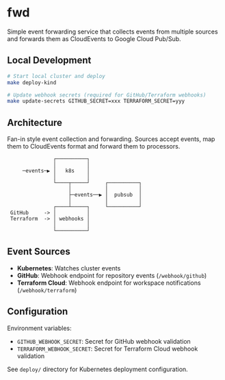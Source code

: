 # fwd

Simple event forwarding service that collects events from multiple sources and forwards them as CloudEvents to Google Cloud Pub/Sub.

## Local Development

```bash
# Start local cluster and deploy
make deploy-kind

# Update webhook secrets (required for GitHub/Terraform webhooks)
make update-secrets GITHUB_SECRET=xxx TERRAFORM_SECRET=yyy
```

## Architecture
Fan-in style event collection and forwarding. Sources accept events, map them to CloudEvents format and forward them to processors.

```
               ┌──────────┐
               │          │
     ─events─▶ │   k8s    │
               │          │
               └────┬─────┘     ┌──────────┐
                    │           │          │
                    ├─events──▶ │  pubsub  │
                    │           │          │
               ┌────┴─────┐     └──────────┘
 GitHub     -> │          │
 Terraform  -> │ webhooks │
               │          │
               └──────────┘
```

## Event Sources

- **Kubernetes**: Watches cluster events
- **GitHub**: Webhook endpoint for repository events (`/webhook/github`)
- **Terraform Cloud**: Webhook endpoint for workspace notifications (`/webhook/terraform`)

## Configuration

Environment variables:
- `GITHUB_WEBHOOK_SECRET`: Secret for GitHub webhook validation
- `TERRAFORM_WEBHOOK_SECRET`: Secret for Terraform Cloud webhook validation

See `deploy/` directory for Kubernetes deployment configuration.
